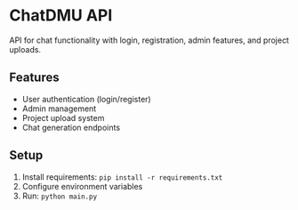# ChatDMU API

API for chat functionality with login, registration, admin features, and project uploads.

## Features
- User authentication (login/register)
- Admin management
- Project upload system
- Chat generation endpoints

## Setup
1. Install requirements: `pip install -r requirements.txt`
2. Configure environment variables
3. Run: `python main.py`